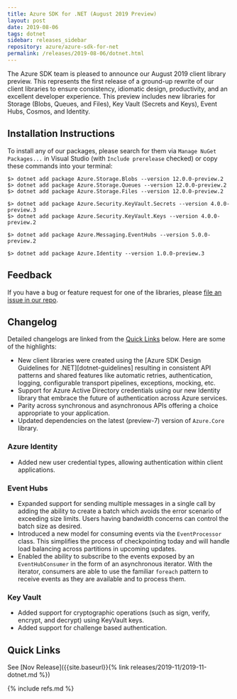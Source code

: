 ```yaml
---
title: Azure SDK for .NET (August 2019 Preview)
layout: post
date: 2019-08-06
tags: dotnet
sidebar: releases_sidebar
repository: azure/azure-sdk-for-net
permalink: /releases/2019-08-06/dotnet.html
---
```


The Azure SDK team is pleased to announce our August 2019 client library preview.  This represents the first release of a ground-up rewrite of our client libraries to ensure consistency, idiomatic design, productivity, and an excellent developer experience.  This preview includes new libraries for Storage (Blobs, Queues, and Files), Key Vault (Secrets and Keys), Event Hubs, Cosmos, and Identity.

## Installation Instructions

To install any of our packages, please search for them via `Manage NuGet Packages...` in Visual Studio (with `Include prerelease` checked) or copy these commands into your terminal:

    $> dotnet add package Azure.Storage.Blobs --version 12.0.0-preview.2
    $> dotnet add package Azure.Storage.Queues --version 12.0.0-preview.2
    $> dotnet add package Azure.Storage.Files --version 12.0.0-preview.2

    $> dotnet add package Azure.Security.KeyVault.Secrets --version 4.0.0-preview.3
    $> dotnet add package Azure.Security.KeyVault.Keys --version 4.0.0-preview.2

    $> dotnet add package Azure.Messaging.EventHubs --version 5.0.0-preview.2

    $> dotnet add package Azure.Identity --version 1.0.0-preview.3

## Feedback

If you have a bug or feature request for one of the libraries, please [file an issue in our repo](https://github.com/Azure/azure-sdk-for-net/issues/new/choose).

## Changelog

Detailed changelogs are linked from the [Quick Links](#quick-links) below. Here are some of the highlights:

- New client libraries were created using the [Azure SDK Design Guidelines for .NET][dotnet-guidelines] resulting in consistent API patterns and shared features like automatic retries, authentication, logging, configurable transport pipelines, exceptions, mocking, etc.
- Support for Azure Active Directory credentials using our new Identity library that embrace the future of authentication across Azure services.
- Parity across synchronous and asynchronous APIs offering a choice appropriate to your application.
- Updated dependencies on the latest (preview-7) version of `Azure.Core` library.

### Azure Identity

- Added new user credential types, allowing authentication within client applications.

### Event Hubs

- Expanded support for sending multiple messages in a single call by adding the ability to create a batch which avoids the error scenario of exceeding size limits. Users having bandwidth concerns can control the batch size as desired.
- Introduced a new model for consuming events via the `EventProcessor` class. This simplifies the process of checkpointing today and will handle load balancing across partitions in upcoming updates.
- Enabled the ability to subscribe to the events exposed by an `EventHubConsumer` in the form of an asynchronous iterator. With the iterator, consumers are able to use the familiar `foreach` pattern to receive events as they are available and to process them.

### Key Vault

- Added support for cryptographic operations (such as sign, verify, encrypt, and decrypt) using KeyVault keys.
- Added support for challenge based authentication.

## Quick Links

See [Nov Release]({{site.baseurl}}{% link releases/2019-11/2019-11-dotnet.md %})

{% include refs.md %}